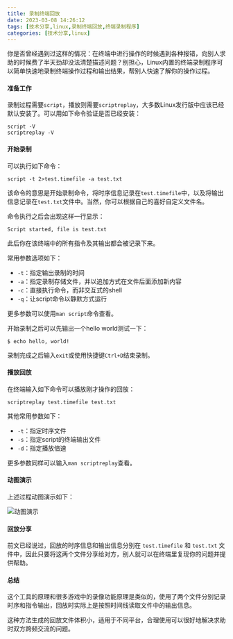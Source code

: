 ```yaml
---
title: 录制终端回放
date: 2023-03-08 14:26:12
tags: [技术分享,linux,录制终端回放,终端录制程序]
categories: [技术分享,linux]
---
```


你是否曾经遇到过这样的情况：在终端中进行操作的时候遇到各种报错，向别人求助的时候费了半天劲却没法清楚描述问题？别担心，Linux内置的终端录制程序可以简单快速地录制终端操作过程和输出结果，帮别人快速了解你的操作过程。
<!-- more -->
#### 准备工作

录制过程需要`script`，播放则需要`scriptreplay`，大多数Linux发行版中应该已经默认安装了。可以用如下命令验证是否已经安装：

```shell
script -V
scriptreplay -V
```

#### 开始录制

可以执行如下命令：

```shell
script -t 2>test.timefile -a test.txt
```

该命令的意思是开始录制命令，将时序信息记录在`test.timefile`中，以及将输出信息记录在`test.txt`文件中。当然，你可以根据自己的喜好自定义文件名。

命令执行之后会出现这样一行显示：

```shell
Script started, file is test.txt
```

此后你在该终端中的所有指令及其输出都会被记录下来。

常用参数选项如下：

* `-t`：指定输出录制的时间
* `-a`：指定录制存储文件，并以追加方式在文件后面添加新内容
* `-c`：直接执行命令，而非交互式的shell
* `-q`：让script命令以静默方式运行

更多参数可以使用`man script`命令查看。

开始录制之后可以先输出一个hello world测试一下：

```shell
$ echo hello, world!
```

录制完成之后输入`exit`或使用快捷键`Ctrl+D`结束录制。

#### 播放回放

在终端输入如下命令可以播放刚才操作的回放：

```shell
scriptreplay test.timefile test.txt
```

其他常用参数如下：

* `-t`：指定时序文件
* `-s`：指定script的终端输出文件
* `-d`：指定播放倍速

更多参数同样可以输入`man scriptreplay`查看。

#### 动图演示

上述过程动图演示如下：

![动图演示](../../.gitbook/assets/terminal-playback-1.gif)

#### 回放分享

前文已经说过，回放的时序信息和输出信息分别在 `test.timefile` 和 `test.txt` 文件中，因此只要将这两个文件分享给对方，别人就可以在终端里复现你的问题并提供帮助。

#### 总结

这个工具的原理和很多游戏中的录像功能原理是类似的，使用了两个文件分别记录时序和指令输出，回放时实际上是按照时间线读取文件中的输出信息。

这种方法生成的回放文件体积小，适用于不同平台，合理使用可以很好地解决求助时双方跨频交流的问题。

